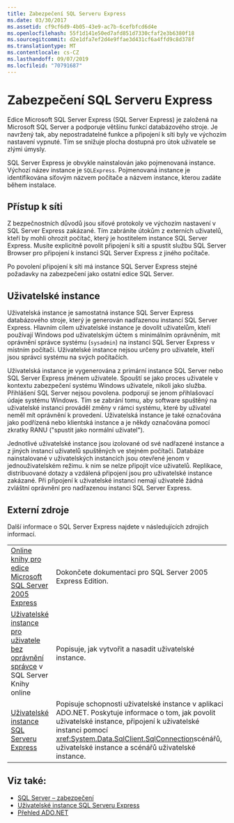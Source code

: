 ```yaml
---
title: Zabezpečení SQL Serveru Express
ms.date: 03/30/2017
ms.assetid: cf9cf6d9-4b05-43e9-ac7b-6cefbfcd6d4e
ms.openlocfilehash: 55f1d141e50ed7afd851d7330cfaf2e3b6380f18
ms.sourcegitcommit: d2e1dfa7ef2d4e9ffae3d431cf6a4ffd9c8d378f
ms.translationtype: MT
ms.contentlocale: cs-CZ
ms.lasthandoff: 09/07/2019
ms.locfileid: "70791687"
---
```

# <a name="sql-server-express-security"></a>Zabezpečení SQL Serveru Express
Edice Microsoft SQL Server Express (SQL Server Express) je založená na Microsoft SQL Server a podporuje většinu funkcí databázového stroje. Je navržený tak, aby nepostradatelné funkce a připojení k síti byly ve výchozím nastavení vypnuté. Tím se snižuje plocha dostupná pro útok uživatele se zlými úmysly.  
  
 SQL Server Express je obvykle nainstalován jako pojmenovaná instance. Výchozí název instance je `SQLExpress`. Pojmenovaná instance je identifikována síťovým názvem počítače a názvem instance, kterou zadáte během instalace.  
  
## <a name="network-access"></a>Přístup k síti  
 Z bezpečnostních důvodů jsou síťové protokoly ve výchozím nastavení v SQL Server Express zakázané. Tím zabráníte útokům z externích uživatelů, kteří by mohli ohrozit počítač, který je hostitelem instance SQL Server Express. Musíte explicitně povolit připojení k síti a spustit službu SQL Server Browser pro připojení k instanci SQL Server Express z jiného počítače.  
  
 Po povolení připojení k síti má instance SQL Server Express stejné požadavky na zabezpečení jako ostatní edice SQL Server.  
  
## <a name="user-instances"></a>Uživatelské instance  
 Uživatelská instance je samostatná instance SQL Server Express databázového stroje, který je generován nadřazenou instancí SQL Server Express. Hlavním cílem uživatelské instance je dovolit uživatelům, kteří používají Windows pod uživatelským účtem s minimálním oprávněním, mít oprávnění správce systému (`sysadmin`) na instanci SQL Server Express v místním počítači. Uživatelské instance nejsou určeny pro uživatele, kteří jsou správci systému na svých počítačích.  
  
 Uživatelská instance je vygenerována z primární instance SQL Server nebo SQL Server Express jménem uživatele. Spouští se jako proces uživatele v kontextu zabezpečení systému Windows uživatele, nikoli jako služba. Přihlášení SQL Server nejsou povolena. podporují se jenom přihlašovací údaje systému Windows. Tím se zabrání tomu, aby software spuštěný na uživatelské instanci prováděl změny v rámci systému, které by uživatel neměl mít oprávnění k provedení. Uživatelská instance je také označována jako podřízená nebo klientská instance a je někdy označována pomocí zkratky RANU ("spustit jako normální uživatel").  
  
 Jednotlivé uživatelské instance jsou izolované od své nadřazené instance a z jiných instancí uživatelů spuštěných ve stejném počítači. Databáze nainstalované v uživatelských instancích jsou otevřené jenom v jednouživatelském režimu. k nim se nelze připojit více uživatelů. Replikace, distribuované dotazy a vzdálená připojení jsou pro uživatelské instance zakázané. Při připojení k uživatelské instanci nemají uživatelé žádná zvláštní oprávnění pro nadřazenou instanci SQL Server Express.  
  
## <a name="external-resources"></a>Externí zdroje  
 Další informace o SQL Server Express najdete v následujících zdrojích informací.  
  
|||  
|-|-|  
|[Online knihy pro edice Microsoft SQL Server 2005 Express](https://docs.microsoft.com/previous-versions/sql/sql-server-2005/ms165706(v=sql.90))|Dokončete dokumentaci pro SQL Server 2005 Express Edition.|  
|[Uživatelské instance pro uživatele bez oprávnění správce](https://docs.microsoft.com/previous-versions/sql/sql-server-2008/ms143684(v=sql.100)) v SQL Server Knihy online|Popisuje, jak vytvořit a nasadit uživatelské instance.|  
|[Uživatelské instance SQL Serveru Express](sql-server-express-user-instances.md)|Popisuje schopnosti uživatelské instance v aplikaci ADO.NET. Poskytuje informace o tom, jak povolit uživatelské instance, připojení k uživatelské instanci pomocí <xref:System.Data.SqlClient.SqlConnection>scénářů, uživatelské instance a scénářů uživatelské instance.|  
  
## <a name="see-also"></a>Viz také:

- [SQL Server – zabezpečení](sql-server-security.md)
- [Uživatelské instance SQL Serveru Express](sql-server-express-user-instances.md)
- [Přehled ADO.NET](../ado-net-overview.md)

